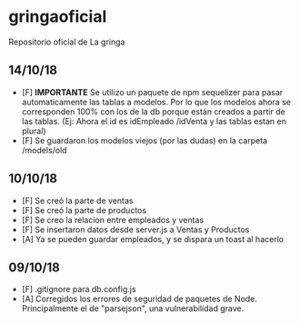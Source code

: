 # gringaoficial
Repositorio oficial de La gringa

## 14/10/18
- [F] **IMPORTANTE** Se utilizo un paquete de npm sequelizer para pasar automaticamente las tablas a modelos. Por lo que los modelos ahora se corresponden 100% con los de la db porque están creados a partir de las tablas. (Ej: Ahora el id es idEmpleado /idVenta y las tablas estan en plural)
- [F] Se guardaron los modelos viejos (por las dudas) en la carpeta /models/old

## 10/10/18
- [F] Se creó la parte de ventas
- [F] Se creó la parte de productos
- [F] Se creo la relacion entre empleados y ventas
- [F] Se insertaron datos desde server.js a Ventas y Productos
- [A] Ya se pueden guardar empleados, y se dispara un toast al hacerlo

## 09/10/18
- [F] .gitignore para db.config.js
- [A] Corregidos los errores de seguridad de paquetes de Node. Principalmente el de "parsejson", una vulnerabilidad grave. 
